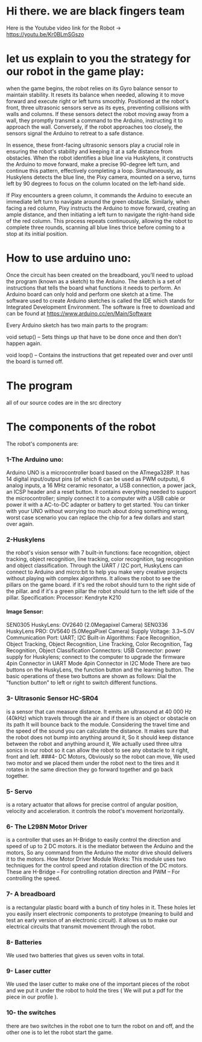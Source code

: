 
# Hi there. we are black fingers team
Here is the Youtube video link for the Robot → https://youtu.be/Kr0BLmSGszo

# let us explain to you the strategy for our robot in the game play:
when the game begins, the robot relies on its Gyro balance sensor to maintain stability. It resets its balance when needed, allowing it to move forward and execute right or left turns smoothly. Positioned at the robot's front, three ultrasonic sensors serve as its eyes, preventing collisions with walls and columns. If these sensors detect the robot moving away from a wall, they promptly transmit a command to the Arduino, instructing it to approach the wall. Conversely, if the robot approaches too closely, the sensors signal the Arduino to retreat to a safe distance.

In essence, these front-facing ultrasonic sensors play a crucial role in ensuring the robot's stability and keeping it at a safe distance from obstacles. When the robot identifies a blue line via Huskylens, it constructs the Arduino to move forward, make a precise 90-degree left turn, and continue this pattern, effectively completing a loop. Simultaneously, as Huskylens detects the blue line, the Pixy camera, mounted on a servo, turns left by 90 degrees to focus on the column located on the left-hand side.

If Pixy encounters a green column, it commands the Arduino to execute an immediate left turn to navigate around the green obstacle. Similarly, when facing a red column, Pixy instructs the Arduino to move forward, creating an ample distance, and then initiating a left turn to navigate the right-hand side of the red column. This process repeats continuously, allowing the robot to complete three rounds, scanning all blue lines thrice before coming to a stop at its initial position.
# How to use arduino uno:

Once the circuit has been created on the breadboard, you’ll need to upload the program (known as a sketch) to the Arduino.  The sketch is a set of instructions that tells the board what functions it needs to perform. An Arduino board can only hold and perform one sketch at a time.  The software used to create Arduino sketches is called the IDE which stands for Integrated Development Environment.  The software is free to download and can be found at https://www.arduino.cc/en/Main/Software

Every Arduino sketch has two main parts to the program:

void setup() – Sets things up that have to be done once and then don’t happen again.

void loop()  – Contains the instructions that get repeated over and over until the board is turned off.


# The program
all of our source codes are in the src directory

# The components of the robot
The robot's components are:
### 1-The Arduino uno:
Arduino UNO is a microcontroller board based on the ATmega328P. It has 14 digital input/output pins (of which 6 can be used as PWM outputs), 6 analog inputs, a 16 MHz ceramic resonator, a USB connection, a power jack, an ICSP header and a reset button. It contains everything needed to support the microcontroller; simply connect it to a computer with a USB cable or power it with a AC-to-DC adapter or battery to get started. You can tinker with your UNO without worrying too much about doing something wrong, worst case scenario you can replace the chip for a few dollars and start over again.
### 2-Huskylens
the robot's vision sensor with 7 built-in functions: face recognition, object tracking, object recognition, line tracking, color recognition, tag recognition and object classification.
Through the UART / I2C port, HuskyLens can connect to Arduino and micro:bit to help you make very creative projects without playing with complex algorithms. It allows the robot to see the pillars on the game board. if it's red the robot should turn to the right side of the pillar. and if it's a green pillar the robot should turn to the left side of the pillar.
Specification:
Processor: Kendryte K210
#### Image Sensor:
SEN0305 HuskyLens: OV2640 (2.0Megapixel Camera)
SEN0336 HuskyLens PRO: OV5640 (5.0MegaPixel Camera)
Supply Voltage: 3.3~5.0V
Communication Port: UART; I2C
Built-in Algorithms: Face Recognition, Object Tracking, Object Recognition, Line Tracking, Color Recognition, Tag Recognition, Object Classification
Connectors:
USB Connector: power supply for Huskylens; connect to the computer to upgrade the firmware
4pin Connector in UART Mode
4pin Connector in I2C Mode
There are two buttons on the HuskyLens, the function button and the learning button. The basic operations of these two buttons are shown as follows:
Dial the "function button" to left or right to switch different functions.

### 3- Ultrasonic Sensor HC-SR04
is a sensor that can measure distance. It emits an ultrasound at 40 000 Hz (40kHz) which travels through the air and if there is an object or obstacle on its path It will bounce back to the module. Considering the travel time and the speed of the sound you can calculate the distance. It makes sure that the robot does not bump into anything around it, So it should keep distance between the robot and anything around it, We actually used three ultra sonics in our robot so it can allow the robot to see any obstacle to it right, front and left.
###4- 
DC Motors, Obviously so the robot can move, We used two motor and we placed them under the robot next to the tires and it rotates in the same direction they go forward together and go back together.
### 5- Servo
is a rotary actuator that allows for precise control of angular position, velocity and acceleration. it controls the robot's movement horizontally.
### 6- The L298N Motor Driver
is a controller that uses an H-Bridge to easily control the direction and speed of up to 2 DC motors. it is the mediator between the Arduino and the motors, So any command from the Arduino the motor drive should delivers it to the motors.
How Motor Driver Module Works:
This module uses two techniques for the control speed and rotation direction of the DC motors. These are H-Bridge – For controlling rotation direction and PWM – For controlling the speed.
### 7- A breadboard 
is a rectangular plastic board with a bunch of tiny holes in it. These holes let you easily insert electronic components to prototype (meaning to build and test an early version of an electronic circuit). it allows us to make our electrical circuits that transmit movement through the robot.
### 8- Batteries
We used two batteries that gives us seven volts in total.
### 9- Laser cutter
We used the laser cutter to make one of the important pieces of the robot and we put it under the robot to hold the tires ( We will put a pdf for the piece in our profile ).
### 10- the switches 
there are two switches in the robot one to turn the robot on and off, and the other one is to let the robot start the game.
